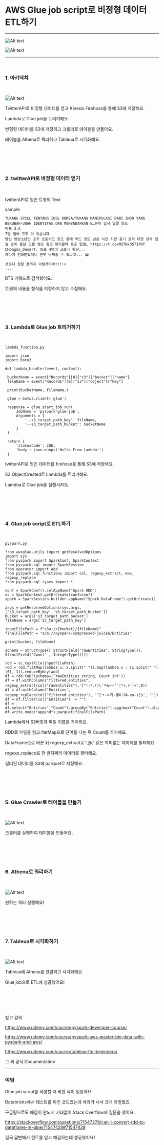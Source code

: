 AWS Glue job script로 비정형 데이터 ETL하기
=============
---

![Alt text](./images/raw_data.jpg)

![Alt text](./images/tableau.jpg)

---
<br/>

### 1. 아키텍쳐
   
   <br/>

   ![Alt text](./images/architecture.jpg)

   TwitterAPI로 비정형 데이터를 얻고 Kinesis Firehose를 통해 S3에 저장해요.

   Lambda로 Glue job을 트리거해요.

   변형된 데이터를 S3에 저장하고 크롤러로 테이블을 만들어요.

   테이블을 Athena로 쿼리하고 Tableua로 시각화해요.


<br/>
<br/>
<br/>
<br/> 

###  2. twitterAPI로 비정형 데이터 얻기
   
   <br/>

  twitterAPI로 얻은 트윗의 Text
  
  sample
  
   ```
  TUKANG SPILL TENTANG IDOL KOREA/TUKANG MANIPULASI DARI INDO YANG BERUBAH-UBAH IDENTITAS DAN MENYEBARKAN B…퓨마 엽서 일괄 양도 
택포 3.5
7명 멤버 모두 다 있습니다
방탄 방탄소년단 포카 포토카드 양도 판매 럭드 양도 남준 석진 지민 윤기 호석 태형 정국 맵솔 승허 봄날 드볼 엔오 윙즈 렌티큘러 프포 럽셀… https://t.co/MITNxO5TIFRT @Hongdo_Desert: 동료 4명이 코로나 확진...
자다가 전화받았더니 근무 바꿔줄 수 있냐고... 😭

코로나 정말 끝까지 이럴거야아!!!!🔥
...
   ```

   BTS 키워드로 검색했어요.
   
   트윗의 내용을 형식을 지정하지 않고 수집해요.

   <br/>
<br/>
<br/>
<br/> 

###  3. Lambda로 Glue job 트리거하기
   
   <br/>

   ```
   lambda_function.py

   import json
import boto3

def lambda_handler(event, context):
    
    bucketName = event["Records"][0]["s3"]["bucket"]["name"]
    fileName = event["Records"][0]["s3"]["object"]["key"]
    
    print(bucketName, fileName,)
        
    glue = boto3.client('glue')

    response = glue.start_job_run(
        JobName = 'pyspark-glue-job',
        Arguments = {
            '--s3_target_path_key': fileName,
            '--s3_target_path_bucket': bucketName
        } 
    )
    
    return {
        'statusCode': 200,
        'body': json.dumps('Hello From Lambda!')
    }
   ```

   twitterAPI로 얻은 데이터를 firehose를 통해 S3에 저장해요.

   S3 ObjectCreated로 Lambda를 트리거해요.

   Lamdba로 Glue job을 실행시켜요.

<br/>
<br/>
<br/>
<br/> 

###  4. Glue job script로 ETL하기
   
   <br/>

   ```
  pyspark.py

  from awsglue.utils import getResolvedOptions
import sys
from pyspark import SparkConf, SparkContext
from pyspark.sql import SparkSession
from operator import add
from pyspark.sql.functions import col, regexp_extract, max, regexp_replace
from pyspark.sql.types import *

conf = SparkConf().setAppName("Spark RDD")
sc = SparkContext.getOrCreate(conf=conf)
spark = SparkSession.builder.appName("Spark DataFrame").getOrCreate()

args = getResolvedOptions(sys.argv,['s3_target_path_key','s3_target_path_bucket'])
bucket = args['s3_target_path_bucket']
fileName = args['s3_target_path_key']

inputFilePath = f"s3a://{bucket}/{fileName}"
finalFilePath = "s3a://pyspark-compressed-juiceb/Entities"

print(bucket, fileName)

schema = StructType([ StructField('rawEntities', StringType()),  StructField('Count' , IntegerType())])

rdd = sc.textFile(inputFilePath)
rdd = rdd.flatMap(lambda x: x.split(" ")).map(lambda x : (x.split(" ")[0], 1)).reduceByKey(add)
df = rdd.toDF(schema=('rawEntities string, Count int'))
df = df.withColumn("filtered_entities", regexp_extract(col("rawEntities"),'[^!:*.()\'ㅋ&—ㅡ’‘|"+,?-]+',0))
df = df.withColumn('Entities', regexp_replace(col("filtered_entities"), '^[ㄱ-ㅎ가-힣0-9A-za-z]$', ''))
df = df.filter(col("Entities") != "")
df = df.select("Entities","Count").groupBy("Entities").agg(max("Count").alias("Count"))
df.write.mode("append").parquet(finalFilePath)
   ```

   Lambda에서 S3버킷과 파일 이름을 가져와요.

   RDD로 파일을 읽고 flatMap으로 단어를 나눈 뒤 Count를 추가해요.

   DataFrame으로 바꾼 뒤 regexp_extract로 !,@," 같은 의미없는 데이터를 필터해요.

   regexp_replace로 한 글자짜리 데이터를 필터해요.

   필터된 데이터를 S3에 parquet로 저장해요. 

<br/>
<br/>
<br/>
<br/> 

###  5. Glue Crawler로 테이블을 만들기 

   <br/>

  ![Alt text](./images/glue_crawler.jpg)

   크롤러를 실행하여 테이블을 만들어요.

   <br/>
<br/>
<br/>
<br/> 

###  6. Athena로 쿼리하기
   
   <br/>

   ![Alt text](./images/athena.jpg)

   원하는 쿼리 실행해요!


   <br/>
<br/>
<br/>
<br/> 

###  7. Tableua로 시각화하기
   
   <br/>

   ![Alt text](./images/tableau.jpg)

   Tableua에 Athena를 연결하고 시각화해요.

   Glue job으로 ETL에 성공했어요!

<br/>
<br/>
<br/>
<br/> 

참고 강의

https://www.udemy.com/course/pyspark-developer-course/

https://www.udemy.com/course/pyspark-aws-master-big-data-with-pyspark-and-aws/

https://www.udemy.com/course/tableau-for-beginners/



그 외 공식 Documentation


---

### 여담

Glue job script를 작성할 때 막힌 적이 있었어요.

Databricks에서 테스트를 마친 코드였는데 에러가 나서 크게 좌절했죠.

구글링으로도 해결이 안되서 기대없이 Stack Overflow에 질문을 했어요.

https://stackoverflow.com/questions/71547278/can-i-convert-rdd-to-dataframe-in-glue/71547428#71547428

결국 답변에서 힌트를 얻고 해결하는데 성공했어요!